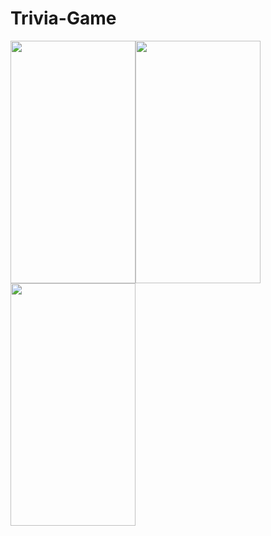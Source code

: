 # Trivia-Game

<img src="https://image.ibb.co/kWbsHU/gif_correct_answer.gif" width="200" height="388"><img src="https://image.ibb.co/fTT3rp/git_change_category.gif" width="200" height="388"><img src="https://image.ibb.co/j6ejWp/finish_category.gif" width="200" height="388">

